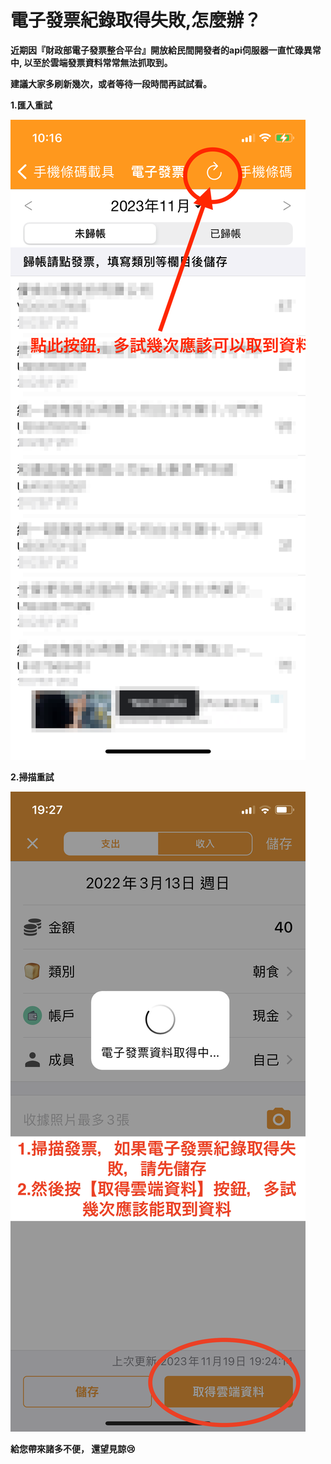 # 電子發票紀錄取得失敗,怎麼辦？

**近期因『財政部電子發票整合平台』開放給民間開發者的api伺服器一直忙碌異常中, 以至於雲端發票資料常常無法抓取到。**

&#x20;**建議大家多刷新幾次，或者等待一段時間再試試看。**

**1.匯入重試**

![list](.gitbook/assets/einvoice-retry.PNG)

**2.掃描重試**

![list](.gitbook/assets/einvoice-scan-retry.PNG)

**給您帶來諸多不便， 還望見諒😢**

